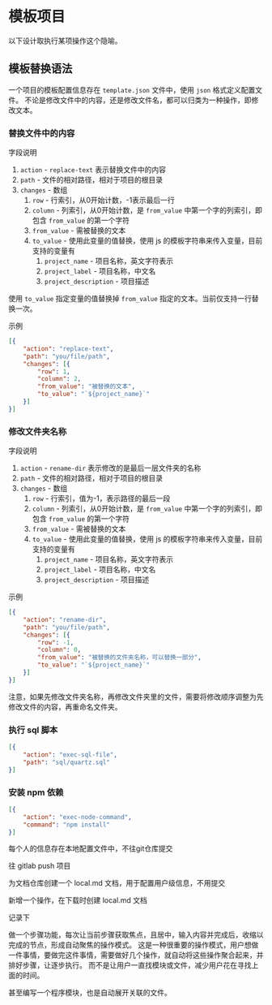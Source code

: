 # 模板项目

以下设计取执行某项操作这个隐喻。

## 模板替换语法

一个项目的模板配置信息存在 `template.json` 文件中，使用 `json` 格式定义配置文件。
不论是修改文件中的内容，还是修改文件名，都可以归类为一种操作，即修改文本。

### 替换文件中的内容

字段说明

1. `action` - `replace-text` 表示替换文件中的内容
2. `path` - 文件的相对路径，相对于项目的根目录
3. `changes` - 数组
   1. `row` - 行索引，从0开始计数，-1表示最后一行
   2. `column` - 列索引，从0开始计数，是 `from_value` 中第一个字的列索引，即包含 `from_value` 的第一个字符
   3. `from_value` - 需被替换的文本
   4. `to_value` - 使用此变量的值替换，使用 js 的模板字符串来传入变量，目前支持的变量有
      1. `project_name` - 项目名称，英文字符表示
      2. `project_label` - 项目名称，中文名
      3. `project_description` - 项目描述

使用 `to_value` 指定变量的值替换掉 `from_value` 指定的文本。当前仅支持一行替换一次。

示例

```json
[{
    "action": "replace-text",
    "path": "you/file/path",
    "changes": [{
        "row": 1,
        "column": 2,
        "from_value": "被替换的文本",
        "to_value": "`${project_name}`"
    }]
}]
```

### 修改文件夹名称

字段说明

1. `action` - `rename-dir` 表示修改的是最后一层文件夹的名称
2. `path` - 文件的相对路径，相对于项目的根目录
3. `changes` - 数组
   1. `row` - 行索引，值为-1，表示路径的最后一段
   2. `column` - 列索引，从0开始计数，是 `from_value` 中第一个字的列索引，即包含 `from_value` 的第一个字符
   3. `from_value` - 需被替换的文本
   4. `to_value` - 使用此变量的值替换，使用 js 的模板字符串来传入变量，目前支持的变量有
      1. `project_name` - 项目名称，英文字符表示
      2. `project_label` - 项目名称，中文名
      3. `project_description` - 项目描述

示例

```json
[{
    "action": "rename-dir",
    "path": "you/file/path",
    "changes": [{
        "row": -1,
        "column": 0,
        "from_value": "被替换的文件夹名称，可以替换一部分",
        "to_value": "`${project_name}`"
    }]
}]
```

注意，如果先修改文件夹名称，再修改文件夹里的文件，需要将修改顺序调整为先修改文件的内容，再重命名文件夹。

### 执行 sql 脚本

```json
[{
    "action": "exec-sql-file",
    "path": "sql/quartz.sql"
}]
```

### 安装 npm 依赖

```json
[{
    "action": "exec-node-command",
    "command": "npm install"
}]
```


每个人的信息存在本地配置文件中，不往git仓库提交

往 gitlab push 项目

为文档仓库创建一个 local.md 文档，用于配置用户级信息，不用提交

新增一个操作，在下载时创建 local.md 文档

记录下


做一个步骤功能，每次让当前步骤获取焦点，且居中，输入内容并完成后，收缩以完成的节点，形成自动聚焦的操作模式。
这是一种很重要的操作模式，用户想做一件事情，要做完这件事情，需要做好几个操作，就自动将这些操作聚合起来，并排好步骤，让逐步执行。
而不是让用户一直找模块或文件，减少用户花在寻找上面的时间。

甚至编写一个程序模块，也是自动展开关联的文件。